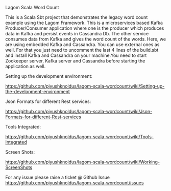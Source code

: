  Lagom Scala Word Count

This is a Scala Sbt project that demonstrates the legacy word count example using the Lagom Framework.
This is a microservices based Kafka Producer/Consumer application where one is the producer which produces data in Kafka and persist events in Cassandra Db. The other service consumes data from Kafka and gives the word count of the words.
Here, we are using embedded Kafka and Cassandra. You can use external ones as well. For that you just need to uncomment the last 4 lines of the build.sbt and install Kafka and Cassandra on your machine.You need to start Zookeeper server, Kafka server and Cassandra before starting the application as well.

Setting up the development environment:

https://github.com/piyushknoldus/lagom-scala-wordcount/wiki/Setting-up-the-development-environment

Json Formats for different Rest services:

https://github.com/piyushknoldus/lagom-scala-wordcount/wiki/Json-Formats-for-different-Rest-services

Tools Integrated:

https://github.com/piyushknoldus/lagom-scala-wordcount/wiki/Tools-Integrated

Screen Shots:

https://github.com/piyushknoldus/lagom-scala-wordcount/wiki/Working-ScreenShots


For any issue please raise a ticket @ Github Issue
 https://github.com/piyushknoldus/lagom-scala-wordcount/issues